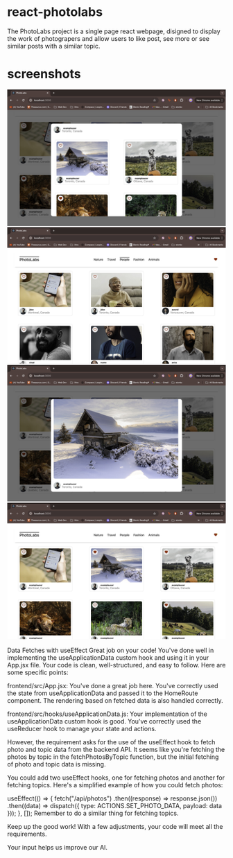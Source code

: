 # react-photolabs
The PhotoLabs project is a single page react webpage, disigned to display the work of photograpers and allow users to like post, see more or see similar posts with a similar topic. 

# screenshots

!["Similar Photos"](https://github.com/JackMac10/photolabs/blob/main/docs/Similar%20photos.jpg?raw=true)
!["Topics Toggle"](https://github.com/JackMac10/photolabs/blob/main/docs/Topics.jpg?raw=true)
!["Large Image Veiw"](https://github.com/JackMac10/photolabs/blob/main/docs/large%20veiw.jpg?raw=true)
!["Home page, liked toggle"](https://github.com/JackMac10/photolabs/blob/main/docs/likes%20with%20notification.jpg?raw=true)




Data Fetches with useEffect
Great job on your code! You've done well in implementing the useApplicationData custom hook and using it in your App.jsx file. Your code is clean, well-structured, and easy to follow. Here are some specific points:

frontend/src/App.jsx: You've done a great job here. You've correctly used the state from useApplicationData and passed it to the HomeRoute component. The rendering based on fetched data is also handled correctly.

frontend/src/hooks/useApplicationData.js: Your implementation of the useApplicationData custom hook is good. You've correctly used the useReducer hook to manage your state and actions.

However, the requirement asks for the use of the useEffect hook to fetch photo and topic data from the backend API. It seems like you're fetching the photos by topic in the fetchPhotosByTopic function, but the initial fetching of photo and topic data is missing.

You could add two useEffect hooks, one for fetching photos and another for fetching topics. Here's a simplified example of how you could fetch photos:

useEffect(() => {
  fetch("/api/photos")
    .then((response) => response.json())
    .then((data) => dispatch({ type: ACTIONS.SET_PHOTO_DATA, payload: data }));
}, []);
Remember to do a similar thing for fetching topics.

Keep up the good work! With a few adjustments, your code will meet all the requirements.

Your input helps us improve our AI.

